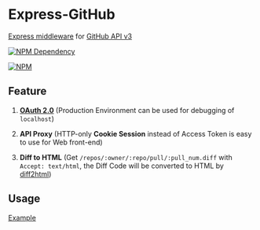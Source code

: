 # Express-GitHub

[Express middleware](http://expressjs.com/en/guide/using-middleware.html) for
[GitHub API v3](https://developer.github.com/v3/)

[![NPM Dependency](https://david-dm.org/TechQuery/Express-GitHub.svg)](https://david-dm.org/TechQuery/Express-GitHub)

[![NPM](https://nodei.co/npm/express-github.png?downloads=true&downloadRank=true&stars=true)](https://nodei.co/npm/express-github/)



## Feature

 1. [**OAuth 2.0**](https://oauth.net/2/) (Production Environment can be used for debugging of `localhost`)

 2. **API Proxy** (HTTP-only **Cookie Session** instead of Access Token is easy to use for Web front-end)

 3. **Diff to HTML** (Get `/repos/:owner/:repo/pull/:pull_num.diff` with `Accept: text/html`, the Diff Code will be converted to HTML by [diff2html](https://diff2html.xyz/))



## Usage

[Example](https://github.com/FreeCodeCamp-Chengdu/GDN/blob/master/server/app.js#L43)

